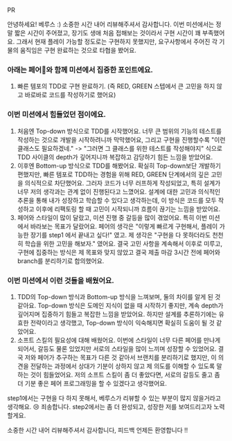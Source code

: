PR

안녕하세요! 베루스 :) 소중한 시간 내어 리뷰해주셔서 감사합니다.
이번 미션에서는 정말 짧은 시간이 주어졌고, 장기도 생애 처음 접해보는 것이라서 구현 시간이 꽤 부족했어요.
그래서 현재 플레이 가능할 정도로는 구현하지 못했지만, 요구사항에서 주어진 각 기물의 움직임은 구현 완료하는 것으로 타협을 봤어요.
### 아래는 페어와 함께 미션에서 집중한 포인트에요.
1.  빠른 템포의 TDD로 구현 완료하기. (즉 RED, GREEN 스텝에서 큰 고민을 하지 않고 바로바로 코드를 작성하기로 했어요)

### 이번 미션에서 힘들었던 점이에요.

1. 처음엔 Top-down 방식으로 TDD를 시작했어요. 너무 큰 범위의 기능의 테스트를 작성하는 것으로 개발을 시작하려니까 막막했어요, 그리고 구현을 진행할수록 "이런 클래스도 필요하겠네." -> "그러면 그 클래스를 위한 테스트를 작성해야지" 식으로 TDD 사이클의 depth가 깊어지니까 복잡하고 감당하기 힘든 느낌을 받았어요.
2. 이후엔 Bottom-up 방식으로 TDD를 해봤어요. 확실히 Top-down보단 개발하기 편했지만, 빠른 템포로 TDD하는 경험을 위해 RED, GREEN 단계에서의 깊은 고민을 의식적으로 차단했어요. 그러자 코드가 너무 러프하게 작성되었고, 특히 설계가 너무 저의 생각과는 관계 없이 진행된다고 느꼈어요. 설계에 대한 고민과 의식적인 추론을 통해 내가 성장하고 학습할 수 있다고 생각하는데, 이 방식은 코드를 모두 작성하고 이후에 리팩토링 할 때 고민이 시작되니까 흐름이 끊기는 느낌을 받았어요.
3. 페어와 스타일이 많이 달랐고, 미션 진행 중 갈등을 많이 겪었어요. 특히 이번 미션에서 바라보는 목표가 달랐어요. 페어의 생각은 "이렇게 빠르게 구현해서, 플레이 가능한 장기를 step1 에서 끝내고 싶다!" 였고. 제 생각은 "구현을 다 못하더라도 천천히 학습을 위한 고민을 해보자." 였어요. 결국 고민 사항을 계속해서 이후로 미루고, 구현에 집중하는 방식은 제 목표와 맞지 않았고 결국 제출 마감 3시간 전에 페어와 branch를 분리하기로 합의했어요.


### 이번 미션에서 이런 것들을 배웠어요.
1. TDD의 Top-down 방식과 Bottom-up 방식을 느껴보며, 둘의 차이를 알게 된 것 같아요. Top-down 방식은 도메인 지식이 없을 때 시작하기 좋지만, 계속 depth가 깊어지며 집중하기 힘들고 복잡한 느낌을 받았어요. 하지만 설계를 추론하기에는 유효한 전략이라고 생각했고, Top-down 방식이 익숙해지면 확실히 도움이 될 것 같았어요.
2. 소프트 스킬의 필요성에 대해 배웠어요. 이번에 스타일이 너무 다른 페어를 만나게 되어서, 갈등도 물론 있었지만 서로의 스타일을 많이 느끼며 성장할 수 있었어요. 결국 저와 페어가 추구하는 목표가 다른 것 같아서 브랜치를 분리하기로 했지만, 이 의견을 전달하는 과정에서 상대가 기분이 상하지 않고 제 의도를 이해할 수 있도록 말하는 것이 힘들었어요. 저의 소프트 스킬이 좀 더 좋았다면, 서로의 갈등도 줄고 좀 더 기분 좋은 페어 프로그래밍을 할 수 있겠다고 생각했어요.

step1에서는 구현을 다 하지 못해서, 베루스가 리뷰할 수 있는 부분이 많지 않을거라고 생각해요. 😢 죄송합니다.
step2에서는 좀 더 완성되고, 성장한 저를 보여드리고자 노력할게요.

소중한 시간 내어 리뷰해주셔서 감사합니다, 피드백 언제든 환영합니다 !!
